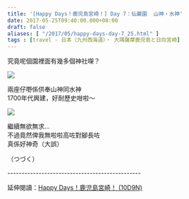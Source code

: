 ```yaml
---
title: '[Happy Days！鹿児島宮崎！] Day 7：仙巌園  山神・水神'
date: 2017-05-25T09:40:00.000+08:00
draft: false
aliases: [ "/2017/05/happy-days-day-7_25.html" ]
tags : [travel - 日本（九州西海道）・ 大隅薩摩鹿児島と日向宮崎]
---
```


究竟呢個園裡面有幾多個神社㗎？  

[![](https://c1.staticflickr.com/5/4195/34797694335_b584534096_z.jpg)](https://c1.staticflickr.com/5/4195/34797694335_b584534096_z.jpg)

兩座仔嘢係供奉山神同水神  
1700年代興建，好耐歷史咁啦～  

[![](https://c1.staticflickr.com/5/4268/34797691545_581ebab26c_z.jpg)](https://c1.staticflickr.com/5/4268/34797691545_581ebab26c_z.jpg)

繼續無欲無求...  
不過竟然俾我無啦啦高咗對腳長咗  
真係好神奇（大誤）  
  
  
  
  
  
（つづく）  
  
\-----------------------------------------------  
  
延伸閱讀：[Happy Days！鹿児島宮崎！ (10D9N)](http://www.hidie.net/2017/06/happy-days10d9n.html)